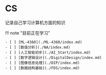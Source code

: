 # CS

记录自己学习计算机方面的知识

!!! note "目前正在学习"

    - [ ] [ML-4360](./ML-4360/index.md)
    - [ ] [数值分析](./NA/index.md)
    - [ ] [人工智能初步](./AI_Start/index.md)
    - [ ] [数字逻辑设计](./DigitalDesign/index.md)
    - [ ] [图像信息处理](./DIP/index.md)
    - [ ] [数据结构基础](./FDS/index.md)
